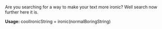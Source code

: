 Are you searching for a way to make your text more ironic? Well search now further here it is.

**Usage:**
coolIronicString = ironic(normalBoringString)
